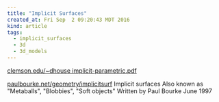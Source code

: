 ```yaml
---
title: "Implicit Surfaces"
created_at: Fri Sep  2 09:20:43 MDT 2016
kind: article
tags:
  - implicit_surfaces
  - 3d
  - 3d_models
---
```


<a href="https://people.cs.clemson.edu/~dhouse/courses/405/notes/implicit-parametric.pdf" target="_blank">clemson.edu/~dhouse implicit-parametric.pdf</a>

<a href="http://paulbourke.net/geometry/implicitsurf/" target="_blank">paulbourke.net/geometry/implicitsurf</a>
Implicit surfaces Also known as "Metaballs", "Blobbies", "Soft objects" Written by Paul Bourke June 1997 

<!--
html boilerplate
<a href="" target="_blank"></a>
<a name=""></a>
<img src="" width="400px">
<ul>
  <li></li>
</ul>
<pre>
</pre>
<pre><code>
</code></pre>
-->
